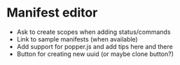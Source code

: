 # Manifest editor

- Ask to create scopes when adding status/commands
- Link to sample manifests (when available)
- Add support for popper.js and add tips here and there
- Button for creating new uuid (or maybe clone button?)
